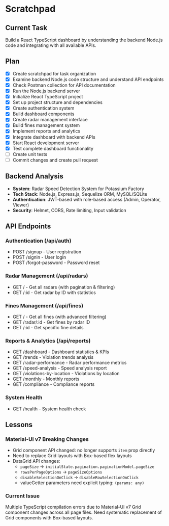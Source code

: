 # Scratchpad

## Current Task
Build a React TypeScript dashboard by understanding the backend Node.js code and integrating with all available APIs.

## Plan

- [x] Create scratchpad for task organization
- [x] Examine backend Node.js code structure and understand API endpoints
- [x] Check Postman collection for API documentation  
- [x] Run the Node.js backend server
- [x] Initialize React TypeScript project
- [x] Set up project structure and dependencies
- [x] Create authentication system
- [x] Build dashboard components
- [x] Create radar management interface
- [x] Build fines management system
- [x] Implement reports and analytics
- [x] Integrate dashboard with backend APIs
- [x] Start React development server
- [x] Test complete dashboard functionality
- [ ] Create unit tests
- [ ] Commit changes and create pull request

## Backend Analysis

- **System**: Radar Speed Detection System for Potassium Factory
- **Tech Stack**: Node.js, Express.js, Sequelize ORM, MySQL/SQLite
- **Authentication**: JWT-based with role-based access (Admin, Operator, Viewer)
- **Security**: Helmet, CORS, Rate limiting, Input validation

## API Endpoints

### Authentication (/api/auth)
- POST /signup - User registration
- POST /signin - User login  
- POST /forgot-password - Password reset

### Radar Management (/api/radars)
- GET / - Get all radars (with pagination & filtering)
- GET /:id - Get radar by ID with statistics

### Fines Management (/api/fines)
- GET / - Get all fines (with advanced filtering)
- GET /radar/:id - Get fines by radar ID
- GET /:id - Get specific fine details

### Reports & Analytics (/api/reports)
- GET /dashboard - Dashboard statistics & KPIs
- GET /trends - Violation trends analysis
- GET /radar-performance - Radar performance metrics
- GET /speed-analysis - Speed analysis report
- GET /violations-by-location - Violations by location
- GET /monthly - Monthly reports
- GET /compliance - Compliance reports

### System Health
- GET /health - System health check

## Lessons

### Material-UI v7 Breaking Changes
- Grid component API changed: no longer supports `item` prop directly
- Need to replace Grid layouts with Box-based flex layouts
- DataGrid API changes:
  - `pageSize` → `initialState.pagination.paginationModel.pageSize`
  - `rowsPerPageOptions` → `pageSizeOptions`
  - `disableSelectionOnClick` → `disableRowSelectionOnClick`
  - valueGetter parameters need explicit typing: `(params: any)`

### Current Issue
Multiple TypeScript compilation errors due to Material-UI v7 Grid component changes across all page files. Need systematic replacement of Grid components with Box-based layouts.
